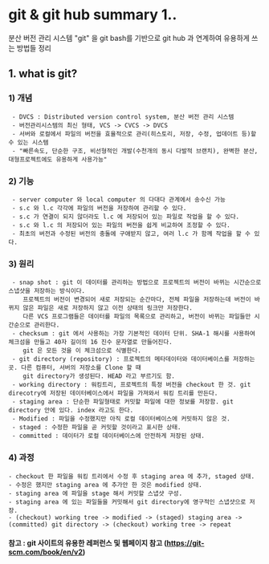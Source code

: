 # git & git hub summary 1..
분산 버전 관리 시스템 "git" 을 git bash를 기반으로 git hub 과 연계하여  유용하게 쓰는 방법들 정리

## 1. what is git?

### 1) 개념   
     - DVCS : Distributed version control system, 분산 버전 관리 시스템
     - 버전관리시스템의 최신 형태, VCS -> CVCS -> DVCS
     - 서버와 로컬에서 파일의 버전을 효율적으로 관리(히스토리, 저장, 수정, 업데이트 등)할 수 있는 시스템
     - "빠른속도, 단순한 구조, 비선형적인 개발(수천개의 동시 다발적 브랜치), 완벽한 분산, 대형프로젝트에도 유용하게 사용가능"

### 2) 기능
     - server computer 와 local computer 의 다대다 관계에서 송수신 가능
     - s.c 와 l.c 각각에 파일의 버전을 저장하여 관리할 수 있다.
     - s.c 가 연결이 되지 않더라도 l.c 에 저장되어 있는 파일로 작업을 할 수 있다.
     - s.c 와 l.c 의 저장되어 있는 파일의 버전을 쉽게 비교하여 조정할 수 있다.
     - 최초의 버전과 수정된 버전의 충돌에 구애받지 않고, 여러 l.c 가 함께 작업을 할 수 있다.

### 3) 원리
     - snap shot : git 이 데이터를 관리하는 방법으로 프로젝트의 버전이 바뀌는 시간순으로 스냅샷을 저장하는 방식이다. 
        프로젝트의 버전이 변경되어 새로 저장되는 순간마다, 전체 파일을 저장하는데 버전이 바뀌지 않은 파일은 새로 저장하지 않고 이전 상태의 링크만 저장한다. 
        다른 VCS 프로그램들은 데이터를 파일의 목록으로 관리하고, 버전이 바뀌는 파일들만 시간순으로 관리한다. 
     - checksum : git 에서 사용하는 가장 기본적인 데이터 단위. SHA-1 해시를 사용하여 체크섬을 만들고 40자 길이의 16 진수 문자열로 만들어진다. 
        git 은 모든 것을 이 체크섬으로 식별한다.
     - git directory (repository) : 프로젝트의 메타데이터와 데이터베이스를 저장하는 곳. 다른 컴퓨터, 서버의 저장소를 Clone 할 때 
        git directory가 생성된다. HEAD 라고 부르기도 함.
     - working directory : 워킹트리, 프로젝트의 특정 버전을 checkout 한 것. git direcotry에 저장된 데이터베이스에서 파일을 가져와서 워킹 트리를 만든다. 
     - staging area : 단순한 파일형태로 커밋할 파일에 대한 정보를 저장함. git directory 안에 있다. index 라고도 한다.
     - Modified : 파일을 수정했지만 아직 로컬 데이터베이스에 커밋하지 않은 것.
     - staged : 수정한 파일을 곧 커밋할 것이라고 표시한 상태.
     - committed : 데이터가 로컬 데이터베이스에 안전하게 저장된 상태.

### 4) 과정
    - checkout 한 파일을 워킹 트리에서 수정 후 staging area 에 추가, staged 상태.
    - 수정은 했지만 staging area 에 추가안 한 것은 modified 상태.
    - staging area 에 파일을 stage 해서 커밋할 스냅샷 구성.
    - staging area 에 있는 파일들을 커밋해서 git directory에 영구적인 스냅샷으로 저장.
    - (checkout) working tree -> modified -> (staged) staging area -> (committed) git directory -> (checkout) working tree -> repeat

#### 참고 : git 사이트의 유용한 레퍼런스 및 웹페이지 참고 (https://git-scm.com/book/en/v2) 
